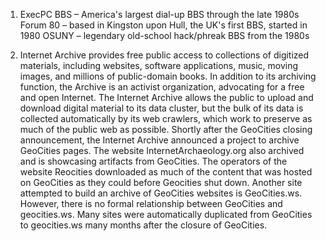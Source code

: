 1.
	ExecPC BBS – America's largest dial-up BBS through the late 1980s
    Forum 80 – based in Kingston upon Hull, the UK's first BBS, started in 1980
    OSUNY – legendary old-school hack/phreak BBS from the 1980s
    
2.
	Internet Archive provides free public access to collections of digitized materials, including websites, software applications, music, moving images, and millions of public-domain books. In addition to its archiving function, the Archive is an activist organization, advocating for a free and open Internet. The Internet Archive allows the public to upload and download digital material to its data cluster, but the bulk of its data is collected automatically by its web crawlers, which work to preserve as much of the public web as possible. Shortly after the GeoCities closing announcement, the Internet Archive announced a project to archive GeoCities pages. 
    The website InternetArchaeology.org also archived and is showcasing artifacts from GeoCities. The operators of the website Reocities downloaded as much of the content that was hosted on GeoCities as they could before Geocities shut down.
    Another site attempted to build an archive of  GeoCities websites is GeoCities.ws. However, there is no formal relationship between GeoCities and geocities.ws. Many sites were automatically duplicated from GeoCities to geocities.ws many months after the closure of GeoCities.
